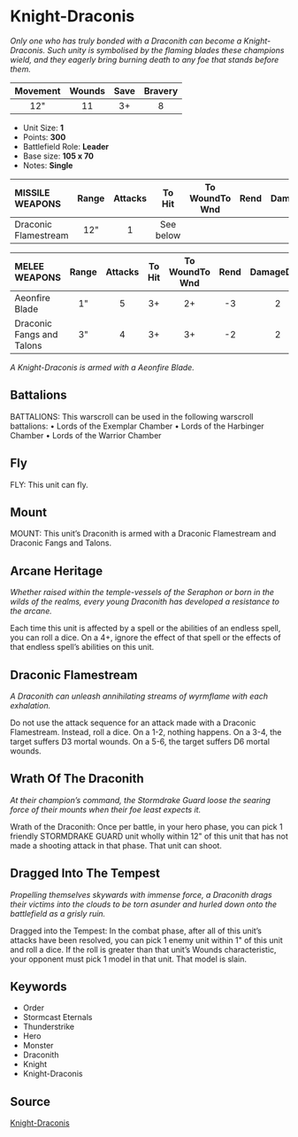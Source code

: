 # Knight-Draconis

_Only one who has truly bonded with a Draconith can become a Knight-Draconis. Such unity is symbolised by the flaming blades these champions wield, and they eagerly bring burning death to any foe that stands before them._


| Movement | Wounds | Save | Bravery |
|:--------:|:------:|:----:|:-------:|
| 12" | 11 | 3+ | 8 |

* Unit Size: **1**
* Points: **300**
* Battlefield Role: **Leader**
* Base size: **105 x 70**
* Notes: **Single**

| MISSILE WEAPONS | Range | Attacks | To Hit | To WoundTo Wnd | Rend | DamageDmg |
|:---|:--:|:--:|:--:|:--:|:--:|:--:|
| Draconic Flamestream | 12" | 1 | See below |


| MELEE WEAPONS | Range | Attacks | To Hit | To WoundTo Wnd | Rend | DamageDmg |
|:---|:--:|:--:|:--:|:--:|:--:|:--:|
| Aeonfire Blade | 1" | 5 | 3+ | 2+ | -3 | 2 |
| Draconic Fangs and Talons | 3" | 4 | 3+ | 3+ | -2 | 2 |


_A Knight-Draconis is armed with a Aeonfire Blade._

## Battalions

BATTALIONS: This warscroll can be used in the following warscroll battalions: • Lords of the Exemplar Chamber • Lords of the Harbinger Chamber • Lords of the Warrior Chamber

## Fly

FLY: This unit can fly.

## Mount

MOUNT: This unit’s Draconith is armed with a Draconic Flamestream and Draconic Fangs and Talons.

## Arcane Heritage

_Whether raised within the temple-vessels of the Seraphon or born in the wilds of the realms, every young Draconith has developed a resistance to the arcane._

Each time this unit is affected by a spell or the abilities of an endless spell, you can roll a dice. On a 4+, ignore the effect of that spell or the effects of that endless spell’s abilities on this unit.

## Draconic Flamestream

_A Draconith can unleash annihilating streams of wyrmflame with each exhalation._

Do not use the attack sequence for an attack made with a Draconic Flamestream. Instead, roll a dice. On a 1-2, nothing happens. On a 3-4, the target suffers D3 mortal wounds. On a 5-6, the target suffers D6 mortal wounds.

## Wrath Of The Draconith

_At their champion’s command, the Stormdrake Guard loose the searing force of their mounts when their foe least expects it._

Wrath of the Draconith: Once per battle, in your hero phase, you can pick 1 friendly STORMDRAKE GUARD unit wholly within 12" of this unit that has not made a shooting attack in that phase. That unit can shoot.

## Dragged Into The Tempest

_Propelling themselves skywards with immense force, a Draconith drags their victims into the clouds to be torn asunder and hurled down onto the battlefield as a grisly ruin._

Dragged into the Tempest: In the combat phase, after all of this unit’s attacks have been resolved, you can pick 1 enemy unit within 1" of this unit and roll a dice. If the roll is greater than that unit’s Wounds characteristic, your opponent must pick 1 model in that unit. That model is slain.

## Keywords

* Order
* Stormcast Eternals
* Thunderstrike
* Hero
* Monster
* Draconith
* Knight
* Knight-Draconis


## Source

[Knight-Draconis](https://wahapedia.ru/aos3/factions/stormcast-eternals/Knight-Draconis)
